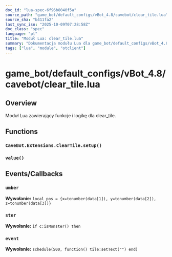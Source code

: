 ```yaml
---
doc_id: "lua-spec-6f96b8040f5a"
source_path: "game_bot/default_configs/vBot_4.8/cavebot/clear_tile.lua"
source_sha: "b411fa2"
last_sync_iso: "2025-10-09T07:28:58Z"
doc_class: "spec"
language: "pl"
title: "Moduł Lua: clear_tile.lua"
summary: "Dokumentacja modułu Lua dla game_bot/default_configs/vBot_4.8/cavebot/clear_tile.lua"
tags: ["lua", "module", "otclient"]
---
```


# game_bot/default_configs/vBot_4.8/cavebot/clear_tile.lua

## Overview

Moduł Lua zawierający funkcje i logikę dla clear_tile.

## Functions

### `CaveBot.Extensions.ClearTile.setup()`

### `value()`

## Events/Callbacks

### `umber`

**Wywołanie:** `local pos = {x=tonumber(data[1]), y=tonumber(data[2]), z=tonumber(data[3])}`

### `ster`

**Wywołanie:** `if c:isMonster() then`

### `event`

**Wywołanie:** `schedule(500, function() tile:setText("") end)`
